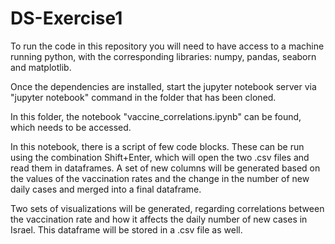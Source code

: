 # DS-Exercise1
To run the code in this repository you will need to have access to a machine running python, with the corresponding libraries: numpy, pandas, seaborn and matplotlib.

Once the dependencies are installed, start the jupyter notebook server via "jupyter notebook" command in the folder that has been cloned.

In this folder, the notebook "vaccine_correlations.ipynb" can be found, which needs to be accessed. 

In this notebook, there is a script of few code blocks. These can be run using the combination Shift+Enter, which will open the two .csv files and read them in dataframes. A set of new columns will be generated based on the values of the vaccination rates and the change in the number of new daily cases and merged into a final dataframe.

Two sets of visualizations will be generated, regarding correlations between the vaccination rate and how it affects the daily number of new cases in Israel. This dataframe will be stored in a .csv file as well.
